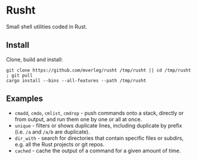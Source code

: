 
# Rusht

Small shell utilities coded in Rust.

## Install

Clone, build and install:

    git clone https://github.com/mverleg/rusht /tmp/rusht || cd /tmp/rusht ; git pull
    cargo install --bins --all-features --path /tmp/rusht

## Examples

* `cmadd`, `cmdo`, `cmlist`, `cmdrop` - push commands onto a stack, directly or from output, and run them one by one or all at once.
* `unique` - filters or shows duplicate lines, including duplicate by prefix (i.e. `/a` and `/a/b` are duplicate).
* `dir_with` - search for directories that contain specific files or subdirs, e.g. all the Rust projects or git repos.
* `cached` - cache the output of a command for a given amount of time.

